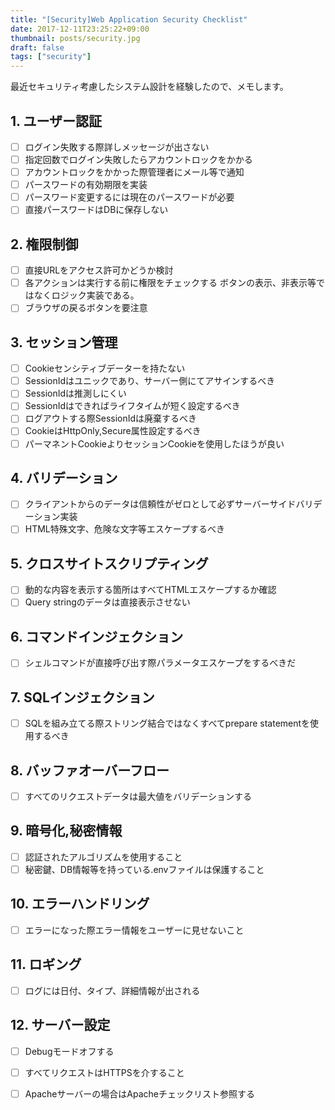 ```yaml
---
title: "[Security]Web Application Security Checklist"
date: 2017-12-11T23:25:22+09:00
thumbnail: posts/security.jpg
draft: false
tags: ["security"]
---
```

最近セキュリティ考慮したシステム設計を経験したので、メモします。
## 1. ユーザー認証
- [ ] ログイン失敗する際詳しメッセージが出さない
- [ ] 指定回数でログイン失敗したらアカウントロックをかかる
- [ ] アカウントロックをかかった際管理者にメール等で通知
- [ ] パースワードの有効期限を実装
- [ ] パースワード変更するには現在のパースワードが必要
- [ ] 直接パースワードはDBに保存しない
## 2. 権限制御
- [ ] 直接URLをアクセス許可かどうか検討
- [ ] 各アクションは実行する前に権限をチェックする ボタンの表示、非表示等ではなくロジック実装である。
- [ ] ブラウザの戻るボタンを要注意
## 3. セッション管理
- [ ] Cookieセンシティブデーターを持たない
- [ ] SessionIdはユニックであり、サーバー側にてアサインするべき
- [ ] SessionIdは推測しにくい
- [ ] SessionIdはできればライフタイムが短く設定するべき
- [ ] ログアウトする際SessionIdは廃棄するべき
- [ ] CookieはHttpOnly,Secure属性設定するべき
- [ ] パーマネントCookieよりセッションCookieを使用したほうが良い
## 4. バリデーション
- [ ] クライアントからのデータは信頼性がゼロとして必ずサーバーサイドバリデーション実装
- [ ] HTML特殊文字、危険な文字等エスケープするべき
## 5. クロスサイトスクリプティング
- [ ] 動的な内容を表示する箇所はすべてHTMLエスケープするか確認
- [ ] Query stringのデータは直接表示させない
## 6. コマンドインジェクション
- [ ] シェルコマンドが直接呼び出す際パラメータエスケープをするべきだ
## 7. SQLインジェクション
- [ ] SQLを組み立てる際ストリング結合ではなくすべてprepare statementを使用するべき
## 8. バッファオーバーフロー
- [ ] すべてのリクエストデータは最大値をバリデーションする
## 9. 暗号化,秘密情報
- [ ] 認証されたアルゴリズムを使用すること
- [ ] 秘密鍵、DB情報等を持っている.envファイルは保護すること
## 10. エラーハンドリング
- [ ] エラーになった際エラー情報をユーザーに見せないこと
## 11. ロギング
- [ ] ログには日付、タイプ、詳細情報が出される
## 12. サーバー設定
- [ ] Debugモードオフする
- [ ] すべてリクエストはHTTPSを介すること
- [ ] Apacheサーバーの場合はApacheチェックリスト参照する


